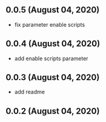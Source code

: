 ## 0.0.5 (August 04, 2020)
  - fix parameter enable scripts

## 0.0.4 (August 04, 2020)
  - add enable scripts parameter

## 0.0.3 (August 04, 2020)
  - add readme

## 0.0.2 (August 04, 2020)


